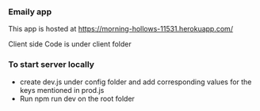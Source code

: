 ### Emaily app

This app is hosted at 
https://morning-hollows-11531.herokuapp.com/

Client side Code is under client folder

### To start server locally
- create dev.js under config folder and add corresponding values for the keys mentioned in prod.js
- Run npm run dev on the root folder